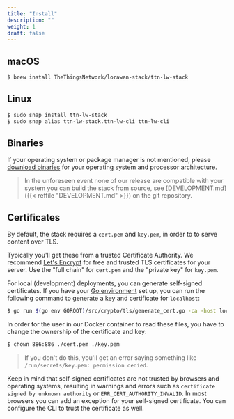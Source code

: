 ```yaml
---
title: "Install"
description: ""
weight: 1
draft: false
--- 
```

 
## macOS
 
 ```bash
 $ brew install TheThingsNetwork/lorawan-stack/ttn-lw-stack
 ```
 
## Linux
 
 ```bash
 $ sudo snap install ttn-lw-stack
 $ sudo snap alias ttn-lw-stack.ttn-lw-cli ttn-lw-cli
 ```
 
## Binaries
 
 If your operating system or package manager is not mentioned, please [download binaries](https://github.com/TheThingsNetwork/lorawan-stack/releases) for your operating system and processor architecture.

> In the unforeseen event none of our release are compatible with your system you can build the stack from source, see [DEVELOPMENT.md]({{< reffile "DEVELOPMENT.md" >}}) on the git repository.

## Certificates
 
 By default, the stack requires a `cert.pem` and `key.pem`, in order to to serve content over TLS.
 
 Typically you'll get these from a trusted Certificate Authority. We recommend [Let's Encrypt](https://letsencrypt.org/getting-started/) for free and trusted TLS certificates for your server. Use the "full chain" for `cert.pem` and the "private key" for `key.pem`.
 
 For local (development) deployments, you can generate self-signed certificates. If you have your [Go environment](../DEVELOPMENT.md#development-environment) set up, you can run the following command to generate a key and certificate for `localhost`:
 
 ```bash
 $ go run $(go env GOROOT)/src/crypto/tls/generate_cert.go -ca -host localhost
 ```
 
 In order for the user in our Docker container to read these files, you have to change the ownership of the certificate and key:
 
 ```bash
 $ chown 886:886 ./cert.pem ./key.pem
 ```
 
 > If you don't do this, you'll get an error saying something like `/run/secrets/key.pem: permission denied`.
 
 Keep in mind that self-signed certificates are not trusted by browsers and operating systems, resulting in warnings and errors such as `certificate signed by unknown authority` or `ERR_CERT_AUTHORITY_INVALID`. In most browsers you can add an exception for your self-signed certificate. You can configure the CLI to trust the certificate as well.
